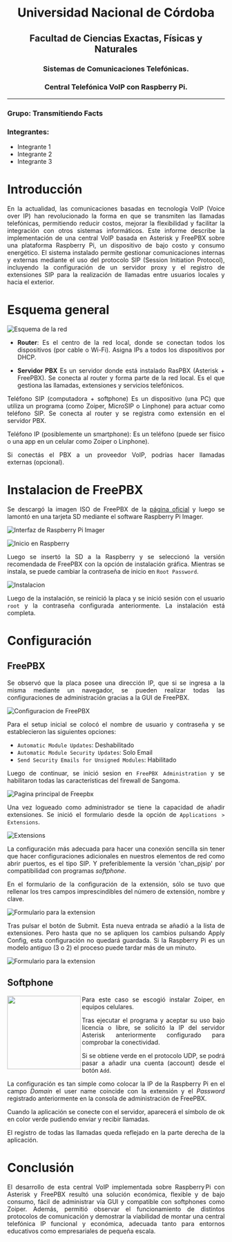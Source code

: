 <center>

# Universidad Nacional de Córdoba

## Facultad de Ciencias Exactas, Físicas y Naturales

### Sistemas de Comunicaciones Telefónicas.
### Central Telefónica VoIP con Raspberry Pi.

</center>

-------

### Grupo: <strong> Transmitiendo Facts </strong>

### Integrantes:
  - Integrante 1
  - Integrante 2
  - Integrante 3

<div align = "justify">

# Introducción

En la actualidad, las comunicaciones basadas en tecnología VoIP (Voice over IP) han revolucionado la forma en que se transmiten las llamadas telefónicas, permitiendo reducir costos, mejorar la flexibilidad y facilitar la integración con otros sistemas informáticos. Este informe describe la implementación de una central VoIP basada en Asterisk y FreePBX sobre una plataforma Raspberry Pi, un dispositivo de bajo costo y consumo energético. El sistema instalado permite gestionar comunicaciones internas y externas mediante el uso del protocolo SIP (Session Initiation Protocol), incluyendo la configuración de un servidor proxy y el registro de extensiones SIP para la realización de llamadas entre usuarios locales y hacia el exterior.

# Esquema general

![Esquema de la red](img/diagrama_red.jpg)

- **Router**:
Es el centro de la red local, donde se conectan todos los dispositivos (por cable o Wi-Fi). Asigna IPs a todos los dispositivos por DHCP.

- **Servidor PBX**
Es un servidor donde está instalado RasPBX (Asterisk + FreePBX). Se conecta al router y forma parte de la red local. Es el que gestiona las llamadas, extensiones y servicios telefónicos.

Teléfono SIP (computadora + softphone)
Es un dispositivo (una PC) que utiliza un programa (como Zoiper, MicroSIP o Linphone) para actuar como teléfono SIP.
Se conecta al router y se registra como extensión en el servidor PBX.

Teléfono IP (posiblemente un smartphone): Es un teléfono (puede ser físico o una app en un celular como Zoiper o Linphone).

Si conectás el PBX a un proveedor VoIP, podrías hacer llamadas externas (opcional).

# Instalacion de FreePBX

Se descargó la imagen ISO de FreePBX de la [página oficial](https://www.freepbx.org/sngfd12/) y luego se lamontó en una tarjeta SD mediante el software Raspberry Pi Imager.

![Interfaz de Raspberry Pi Imager](img/imager.webp)

![Inicio en Raspberry](img/inicio.png)

Luego se insertó la SD a la Raspberry y se seleccionó la versión recomendada de FreePBX con la opción de instalación gráfica. Mientras se instala, se puede cambiar la contraseña de inicio en `Root Password`.

![Instalacion](img/sangoma.png)

Luego de la instalación, se reinició la placa y se inició sesión con el usuario `root` y la contraseña configurada anteriormente. La instalación está completa.

# Configuración

## FreePBX

Se observó que la placa posee una dirección IP, que si se ingresa a la misma mediante un navegador, se pueden realizar todas las configuraciones de administración gracias a la GUI de FreePBX.

![Configuracion de FreePBX](img/freepbx_inicio.png)

Para el setup inicial se colocó el nombre de usuario y contraseña y se establecieron las siguientes opciones:

- `Automatic Module Updates`: Deshabilitado
- `Automatic Module Security Updates`: Solo Email
- `Send Security Emails for Unsigned Modules`: Habilitado

Luego de continuar, se inició sesion en `FreePBX Administration` y se habilitaron todas las características del firewall de Sangoma.

![Pagina principal de Freepbx](img/freepbx_overview.png)

Una vez logueado como administrador se tiene la capacidad de añadir extensiones. Se inició el formulario desde la opción de `Applications > Extensions`.

![Extensions](img/freepbx_ext.png)

La configuración más adecuada para hacer una conexión sencilla sin tener que hacer configuraciones adicionales en nuestros elementos de red como abrir puertos, es el tipo SIP. Y preferiblemente la versión 'chan_pjsip' por compatibilidad con programas _softphone_.

En el formulario de la configuración de la extensión, sólo se tuvo que rellenar los tres campos imprescindibles del número de extensión, nombre y clave.

![Formulario para la extension](img/freepbx_confext.png)

Tras pulsar el botón de Submit. Esta nueva entrada se añadió a la lista de extensiones. Pero hasta que no se apliquen los cambios pulsando Apply Config, esta configuración no quedará guardada. Si la Raspberry Pi es un modelo antiguo (3 o 2) el proceso puede tardar más de un minuto.

![Formulario para la extension](img/freepbx_ext_grupo.png)

## Softphone

<img src="./img/zoiper_start.jpg" width=170 align="left" />

Para este caso se escogió instalar Zoiper, en equipos celulares.

Tras ejecutar el programa y aceptar su uso bajo licencia o libre, se solicitó la IP del servidor Asterisk anteriormente configurado para comprobar la conectividad.

Si se obtiene verde en el protocolo UDP, se podrá pasar a añadir una cuenta (account) desde el botón `Add`.

La configuración es tan simple como colocar la IP de la Raspberry Pi en el campo _Domain_ el user name coincide con la extensión y el _Password_ registrado anteriormente en la consola de administración de FreePBX.

Cuando la aplicación se conecte con el servidor, aparecerá el símbolo de ok en color verde pudiendo enviar y recibir llamadas.

El registro de todas las llamadas queda reflejado en la parte derecha de la aplicación.

# Conclusión

El desarrollo de esta central VoIP implementada sobre Raspberry Pi con Asterisk y FreePBX resultó una solución económica, flexible y de bajo consumo, fácil de administrar vía GUI y compatible con softphones como Zoiper. Además, permitió observar el funcionamiento de distintos protocolos de comunicación y demostrar la viabilidad de montar una central telefónica IP funcional y económica, adecuada tanto para entornos educativos como empresariales de pequeña escala.